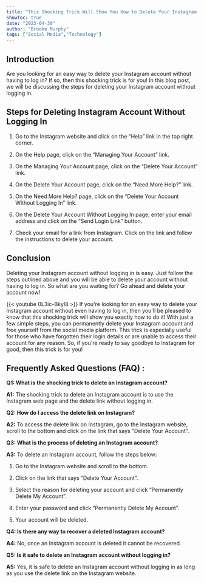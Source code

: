 ```yaml
---
title: "This Shocking Trick Will Show You How to Delete Your Instagram Account Without Even Logging In!"
ShowToc: true 
date: "2023-04-30"
author: "Brooke Murphy" 
tags: ["Social Media","Technology"]
---
```

## Introduction
Are you looking for an easy way to delete your Instagram account without having to log in? If so, then this shocking trick is for you! In this blog post, we will be discussing the steps for deleting your Instagram account without logging in.

## Steps for Deleting Instagram Account Without Logging In
1. Go to the Instagram website and click on the “Help” link in the top right corner.

2. On the Help page, click on the “Managing Your Account” link.

3. On the Managing Your Account page, click on the “Delete Your Account” link.

4. On the Delete Your Account page, click on the “Need More Help?” link.

5. On the Need More Help? page, click on the “Delete Your Account Without Logging In” link.

6. On the Delete Your Account Without Logging In page, enter your email address and click on the “Send Login Link” button.

7. Check your email for a link from Instagram. Click on the link and follow the instructions to delete your account.

## Conclusion
Deleting your Instagram account without logging in is easy. Just follow the steps outlined above and you will be able to delete your account without having to log in. So what are you waiting for? Go ahead and delete your account now!

{{< youtube 0L3ic-BkyI8 >}} 
If you're looking for an easy way to delete your Instagram account without even having to log in, then you'll be pleased to know that this shocking trick will show you exactly how to do it! With just a few simple steps, you can permanently delete your Instagram account and free yourself from the social media platform. This trick is especially useful for those who have forgotten their login details or are unable to access their account for any reason. So, if you're ready to say goodbye to Instagram for good, then this trick is for you!

## Frequently Asked Questions (FAQ) :
**Q1: What is the shocking trick to delete an Instagram account?**

**A1:** The shocking trick to delete an Instagram account is to use the Instagram web page and the delete link without logging in.

**Q2: How do I access the delete link on Instagram?**

**A2:** To access the delete link on Instagram, go to the Instagram website, scroll to the bottom and click on the link that says “Delete Your Account”.

**Q3: What is the process of deleting an Instagram account?**

**A3:** To delete an Instagram account, follow the steps below:

1. Go to the Instagram website and scroll to the bottom.

2. Click on the link that says “Delete Your Account”.

3. Select the reason for deleting your account and click “Permanently Delete My Account”.

4. Enter your password and click “Permanently Delete My Account”.

5. Your account will be deleted.

**Q4: Is there any way to recover a deleted Instagram account?**

**A4:** No, once an Instagram account is deleted it cannot be recovered.

**Q5: Is it safe to delete an Instagram account without logging in?**

**A5:** Yes, it is safe to delete an Instagram account without logging in as long as you use the delete link on the Instagram website.



